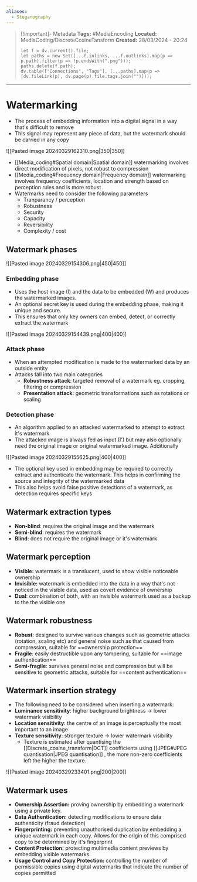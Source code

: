 ```yaml
---
aliases:
  - Steganography
---
```


> [!important]- Metadata
> **Tags:** #MediaEncoding 
> **Located:** MediaCoding/DiscreteCosineTansform
> **Created:** 28/03/2024 - 20:24
> ```dataviewjs
> let f = dv.current().file;
> let paths = new Set([...f.inlinks, ...f.outlinks].map(p => p.path).filter(p => !p.endsWith(".png")));
> paths.delete(f.path);
> dv.table(["Connections", "Tags"], [...paths].map(p => [dv.fileLink(p), dv.page(p).file.tags.join("")]));
> ```

___
# Watermarking
- The process of embedding information into a digital signal in a way that's difficult to remove
- This signal may represent any piece of data, but the watermark should be carried in any copy

![[Pasted image 20240329162310.png|350|350]]

- [[Media_coding#Spatial domain|Spatial domain]] watermarking involves direct modification of pixels, not robust to compression 
- [[Media_coding#Frequency domain|Frequency domain]] watermarking involves frequency coefficients, location and strength based on perception rules and is more robust
- Watermarks need to consider the following parameters 
	- Tranparancy / perception
	- Robustness 
	- Security
	- Capacity
	- Reversibility
	- Complexity / cost

## Watermark phases


![[Pasted image 20240329154306.png|450|450]]

### Embedding phase

- Uses the host image (I) and the data to be embedded (W) and produces the watermarked images. 
- An optional secret key is used during the embedding phase, making it unique and secure. 
- This ensures that only  key owners can embed, detect, or correctly extract the watermark

![[Pasted image 20240329154439.png|400|400]]

### Attack phase
- When an attempted modification is made to the watermarked data by an outside entity
- Attacks fall into two main categories 
	- **Robustness attack**: targeted removal of a watermark eg. cropping, filtering or compression
	- **Presentation attack**: geometric transformations such as rotations or scaling

### Detection phase
- An algorithm applied to an attacked watermarked to attempt to extract it's watermark 
- The attacked image is always fed as input (I') but may also optionally need the original image or original watermarked image. Additionally 

![[Pasted image 20240329155625.png|400|400]]
- The optional key used in embedding may be required to correctly extract and authenticate the watermark. This helps in confirming the source and integrity of the watermarked data
- This also helps avoid false positive detections of a watermark, as detection requires specific keys


## Watermark extraction types
- **Non-blind**: requires the original image and the watermark
- **Semi-blind**: requires the watermark  
- **Blind**: does not require the original image or it's watermark
## Watermark perception
- **Visible:** watermark is a translucent, used to show visible noticeable ownership 
- **Invisible:** watermark is embedded into the data in a way that's not noticed in the visible data, used as covert evidence of ownership
- **Dual**: combination of both, with an invisible watermark used as a backup to the the visible one

## Watermark robustness
- **Robust**: designed to survive various changes such as geometric attacks (rotation, scaling etc) and general noise such as that caused from compression,  suitable for ==ownership protection==
- **Fragile**: easily destructible upon any tampering, suitable for ==image authentication==
- **Semi-fragile**: survives general noise and compression but will be sensitive to geometric attacks, suitable for ==content authentication==

## Watermark insertion strategy
- The following need to be considered when inserting a watermark:
- **Luminance sensitivity**: higher background brightness $\to$ lower watermark visibility 
- **Location sensitivity**: the centre of an image is perceptually the most important to an image 
- **Texture sensitivity**: stronger texture $\to$ lower watermark visibility 
    - Texture is estimated after quantising the [[Discrete_cosine_transform|DCT]] coefficients using [[JPEG#JPEG quantisation|JPEG quantisation]] , the more non-zero coefficients left the higher the texture. 

![[Pasted image 20240329233401.png|200|200]]
## Watermark uses
- **Ownership Assertion:** proving ownership by embedding a watermark using a private key.
- **Data Authentication:** detecting modifications to ensure data authenticity (fraud detection)
- **Fingerprinting:** preventing unauthorised duplication by embedding a unique watermark in each copy. Allows for the origin of this comprised copy to be determined by it's fingerprint 
- **Content Protection:** protecting multimedia content previews by embedding visible watermarks.
- **Usage Control and Copy Protection:** controlling the number of permissible copies using digital watermarks that indicate the number of copies permitted 
